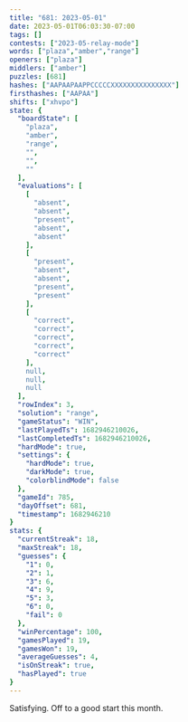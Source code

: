 ```yaml
---
title: "681: 2023-05-01"
date: 2023-05-01T06:03:30-07:00
tags: []
contests: ["2023-05-relay-mode"]
words: ["plaza","amber","range"]
openers: ["plaza"]
middlers: ["amber"]
puzzles: [681]
hashes: ["AAPAAPAAPPCCCCCXXXXXXXXXXXXXXX"]
firsthashes: ["AAPAA"]
shifts: ["xhvpo"]
state: {
  "boardState": [
    "plaza",
    "amber",
    "range",
    "",
    "",
    ""
  ],
  "evaluations": [
    [
      "absent",
      "absent",
      "present",
      "absent",
      "absent"
    ],
    [
      "present",
      "absent",
      "absent",
      "present",
      "present"
    ],
    [
      "correct",
      "correct",
      "correct",
      "correct",
      "correct"
    ],
    null,
    null,
    null
  ],
  "rowIndex": 3,
  "solution": "range",
  "gameStatus": "WIN",
  "lastPlayedTs": 1682946210026,
  "lastCompletedTs": 1682946210026,
  "hardMode": true,
  "settings": {
    "hardMode": true,
    "darkMode": true,
    "colorblindMode": false
  },
  "gameId": 785,
  "dayOffset": 681,
  "timestamp": 1682946210
}
stats: {
  "currentStreak": 18,
  "maxStreak": 18,
  "guesses": {
    "1": 0,
    "2": 1,
    "3": 6,
    "4": 9,
    "5": 3,
    "6": 0,
    "fail": 0
  },
  "winPercentage": 100,
  "gamesPlayed": 19,
  "gamesWon": 19,
  "averageGuesses": 4,
  "isOnStreak": true,
  "hasPlayed": true
}
---
```

<!-- more -->
Satisfying. Off to a good start this month.
